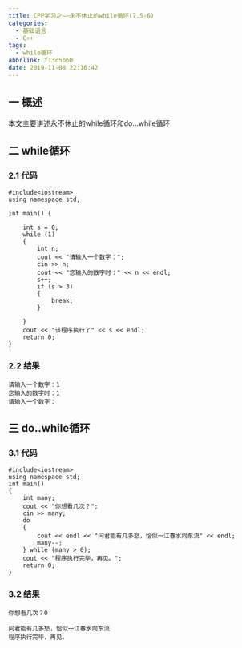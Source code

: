 ```yaml
---
title: CPP学习之——永不休止的while循环(7.5-6)
categories:
  - 基础语言
  - C++
tags:
  - while循环
abbrlink: f13c5b60
date: 2019-11-08 22:16:42
---
```

## 一 概述

本文主要讲述永不休止的while循环和do...while循环   

<!--more-->

##  二 while循环

### 2.1 代码

```
#include<iostream>
using namespace std;

int main() {

	int s = 0;
	while (1) 
	{
		int n;
		cout << "请输入一个数字：";
		cin >> n;
		cout << "您输入的数字时：" << n << endl;
		s++;
		if (s > 3) 
		{
			break;
		}

	}
	cout << "该程序执行了" << s << endl;
	return 0;
}
```

### 2.2 结果

```
请输入一个数字：1
您输入的数字时：1
请输入一个数字：
```

## 三 do..while循环

### 3.1 代码

```
#include<iostream>
using namespace std;
int main() 
{
	int many;
	cout << "你想看几次？";
	cin >> many;
	do 
	{
		cout << endl << "问君能有几多愁，恰似一江春水向东流" << endl;
		many--;
	} while (many > 0);
	cout << "程序执行完毕，再见。";
	return 0;
}
```

### 3.2 结果

```
你想看几次？0

问君能有几多愁，恰似一江春水向东流
程序执行完毕，再见。
```

